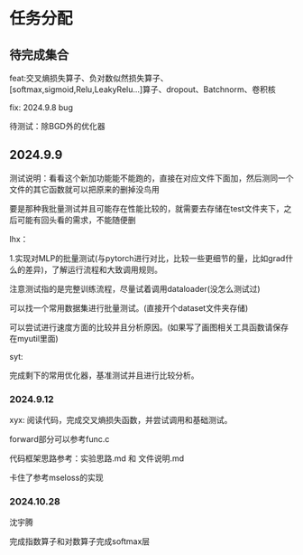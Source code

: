 # 任务分配

## 待完成集合

feat:交叉熵损失算子、负对数似然损失算子、[softmax,sigmoid,Relu,LeakyRelu...]算子、dropout、Batchnorm、卷积核

fix: 2024.9.8 bug

待测试：除BGD外的优化器

## 2024.9.9

测试说明：看看这个新加功能能不能跑的，直接在对应文件下面加，然后测同一个文件的其它函数就可以把原来的删掉没鸟用

要是那种我批量测试并且可能存在性能比较的，就需要去存储在test文件夹下，之后可能有回头看的需求，不能随便删

lhx：

1.实现对MLP的批量测试(与pytorch进行对比，比较一些更细节的量，比如grad什么的差异)，了解运行流程和大致调用规则。

注意测试指的是完整训练流程，尽量试着调用dataloader(没怎么测试过)

可以找一个常用数据集进行批量测试。(直接开个dataset文件夹存储)

可以尝试进行速度方面的比较并且分析原因。(如果写了画图相关工具函数请保存在myutil里面)

syt:

完成剩下的常用优化器，基准测试并且进行比较分析。

### 2024.9.12

xyx: 阅读代码，完成交叉熵损失函数，并尝试调用和基础测试。

forward部分可以参考func.c

代码框架思路参考：实验思路.md 和 文件说明.md

卡住了参考mseloss的实现

### 2024.10.28

沈宇腾

完成指数算子和对数算子完成softmax层
